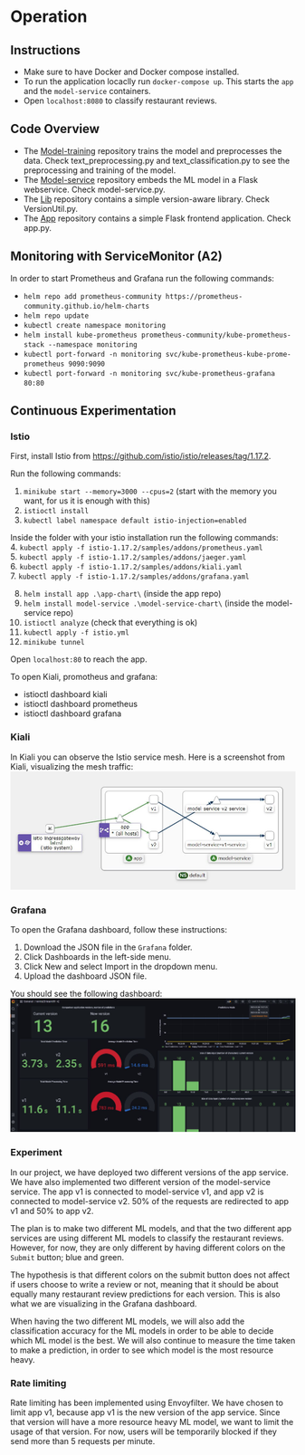 # Operation

## Instructions 
- Make sure to have Docker and Docker compose installed.
- To run the application locaclly run `docker-compose up`. This starts the `app` and the `model-service` containers. 
- Open `localhost:8080` to classify restaurant reviews. 

## Code Overview
- The [Model-training](https://github.com/remla23-team09/model-training/tree/main) repository trains the model and preprocesses the data. Check text_preprocessing.py and text_classification.py to see the preprocessing and training of the model. 
- The [Model-service](https://github.com/remla23-team09/model-service) repository embeds the ML model in a Flask webservice. Check model-service.py.
- The [Lib](https://github.com/remla23-team09/lib) repository contains a simple version-aware library. Check VersionUtil.py.
- The [App](https://github.com/remla23-team09/app) repository contains a simple Flask frontend application. Check app.py. 


## Monitoring with ServiceMonitor (A2)
In order to start Prometheus and Grafana run the following commands:

- `helm repo add prometheus-community https://prometheus-community.github.io/helm-charts`
- `helm repo update`
- `kubectl create namespace monitoring`
- `helm install kube-prometheus prometheus-community/kube-prometheus-stack --namespace monitoring`
- `kubectl port-forward -n monitoring svc/kube-prometheus-kube-prome-prometheus 9090:9090`
- `kubectl port-forward -n monitoring svc/kube-prometheus-grafana 80:80`

## Continuous Experimentation 

### Istio
First, install Istio from https://github.com/istio/istio/releases/tag/1.17.2. 

Run the following commands:
1. `minikube start --memory=3000 --cpus=2` (start with the memory you want, for us it is enough with this)
2. `istioctl install`
3. `kubectl label namespace default istio-injection=enabled`

Inside the folder with your istio installation run the following commands:  
4. `kubectl apply -f istio-1.17.2/samples/addons/prometheus.yaml`    
5. `kubectl apply -f istio-1.17.2/samples/addons/jaeger.yaml`    
6. `kubectl apply -f istio-1.17.2/samples/addons/kiali.yaml`   
7. `kubectl apply -f istio-1.17.2/samples/addons/grafana.yaml`  

8. `helm install app .\app-chart\` (inside the app repo)
9. `helm install model-service .\model-service-chart\` (inside the model-service repo)
10. `istioctl analyze` (check that everything is ok)
11. `kubectl apply -f istio.yml`
12. `minikube tunnel`

Open `localhost:80` to reach the app.

To open Kiali, promotheus and grafana:
- istioctl dashboard kiali
- istioctl dashboard prometheus
- istioctl dashboard grafana

### Kiali
In Kiali you can observe the Istio service mesh. Here is a screenshot from Kiali, visualizing the mesh traffic:
![Kiali graph](kiali.JPG)

### Grafana

To open the Grafana dashboard, follow these instructions:
1. Download the JSON file in the `Grafana` folder.
3. Click Dashboards in the left-side menu.
4. Click New and select Import in the dropdown menu.
4. Upload the dashboard JSON file.

You should see the following dashboard:
![Grafana dashboard](grafana.jpg)

### Experiment

In our project, we have deployed two different versions of the app service. We have also implemented two different version of the model-service service. The app v1 is connected to model-service v1, and app v2 is connected to model-service v2. 50% of the requests are redirected to app v1 and 50% to app v2. 

The plan is to make two different ML models, and that the two different app services are using different ML models to classify the restaurant reviews. However, for now, they are only different by having different colors on the `Submit` button; blue and green. 

The hypothesis is that different colors on the submit button does not affect if users choose to write a review or not, meaning that it should be about equally many restaurant review predictions for each version. This is also what we are visualizing in the Grafana dashboard. 

When having the two different ML models, we will also add the classification accuracy for the ML models in order to be able to decide which ML model is the best. We will also continue to measure the time taken to make a prediction, in order to see which model is the most resource heavy.

### Rate limiting

Rate limiting has been implemented using Envoyfilter. We have chosen to limit app v1, because app v1 is the new version of the app service. Since that version will have a more resource heavy ML model, we want to limit the usage of that version. For now, users will be temporarily blocked if they send more than 5 requests per minute.




